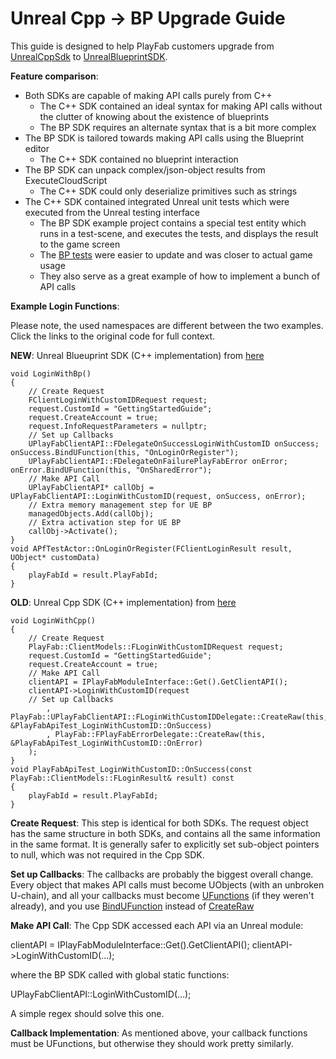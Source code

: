 # Unreal Cpp -> BP Upgrade Guide

This guide is designed to help PlayFab customers upgrade from [UnrealCppSdk](https://github.com/PlayFab/UnrealCppSdk) to [UnrealBlueprintSDK](https://github.com/PlayFab/UnrealBlueprintSDK).

**Feature comparison**:

* Both SDKs are capable of making API calls purely from C++
  * The C++ SDK contained an ideal syntax for making API calls without the clutter of knowing about the existence of blueprints
  * The BP SDK requires an alternate syntax that is a bit more complex
* The BP SDK is tailored towards making API calls using the Blueprint editor
  * The C++ SDK contained no blueprint interaction
* The BP SDK can unpack complex/json-object results from ExecuteCloudScript
  * The C++ SDK could only deserialize primitives such as strings
* The C++ SDK contained integrated Unreal unit tests which were executed from the Unreal testing interface
  * The BP SDK example project contains a special test entity which runs in a test-scene, and executes the tests, and displays the result to the game screen
  * The [BP tests](https://github.com/PlayFab/UnrealBlueprintSDK/blob/master/PlayFabClientSDK/ExampleProject/Plugins/PlayFab/Source/PlayFab/Private/PfTestActor.cpp) were easier to update and was closer to actual game usage
  * They also serve as a great example of how to implement a bunch of API calls

**Example Login Functions**:

Please note, the used namespaces are different between the two examples.  Click the links to the original code for full context.

**NEW**: Unreal Blueuprint SDK (C++ implementation) from [here](https://github.com/PlayFab/UnrealBlueprintSDK/blob/master/PlayFabClientSDK/ExampleProject/Plugins/PlayFab/Source/PlayFab/Private/PfTestActor.cpp#L297)

	void LoginWithBp()
	{
		// Create Request
		FClientLoginWithCustomIDRequest request;
		request.CustomId = "GettingStartedGuide";
		request.CreateAccount = true;
		request.InfoRequestParameters = nullptr;
		// Set up Callbacks
		UPlayFabClientAPI::FDelegateOnSuccessLoginWithCustomID onSuccess; onSuccess.BindUFunction(this, "OnLoginOrRegister");
		UPlayFabClientAPI::FDelegateOnFailurePlayFabError onError; onError.BindUFunction(this, "OnSharedError");
		// Make API Call
		UPlayFabClientAPI* callObj = UPlayFabClientAPI::LoginWithCustomID(request, onSuccess, onError);
		// Extra memory management step for UE BP
		managedObjects.Add(callObj);
		// Extra activation step for UE BP
		callObj->Activate();
	}
	void APfTestActor::OnLoginOrRegister(FClientLoginResult result, UObject* customData)
	{
		playFabId = result.PlayFabId;
	}

**OLD**: Unreal Cpp SDK (C++ implementation) from [here](https://github.com/PlayFab/UnrealCppSdk/blob/1d10d5c639831fed046f10dad1f9cc485cb4ee8e/ExampleProject/Source/ExampleProject/PlayFabApiTests.cpp#L68)

	void LoginWithCpp()
	{
		// Create Request
		PlayFab::ClientModels::FLoginWithCustomIDRequest request;
		request.CustomId = "GettingStartedGuide";
		request.CreateAccount = true;
		// Make API Call
		clientAPI = IPlayFabModuleInterface::Get().GetClientAPI();
		clientAPI->LoginWithCustomID(request
		// Set up Callbacks
			, PlayFab::UPlayFabClientAPI::FLoginWithCustomIDDelegate::CreateRaw(this, &PlayFabApiTest_LoginWithCustomID::OnSuccess)
			, PlayFab::FPlayFabErrorDelegate::CreateRaw(this, &PlayFabApiTest_LoginWithCustomID::OnError)
		);
	}
	void PlayFabApiTest_LoginWithCustomID::OnSuccess(const PlayFab::ClientModels::FLoginResult& result) const
	{
		playFabId = result.PlayFabId;
	}

**Create Request**: This step is identical for both SDKs. The request object has the same structure in both SDKs, and contains all the same information in the same format. It is generally safer to explicitly set sub-object pointers to null, which was not required in the Cpp SDK.

**Set up Callbacks**: The callbacks are probably the biggest overall change. Every object that makes API calls must become UObjects (with an unbroken U-chain), and all your callbacks must become [UFunctions](https://wiki.unrealengine.com/UFUNCTION) (if they weren't already), and you use [BindUFunction](https://docs.unrealengine.com/latest/INT/API/Runtime/Core/UObject/TScriptDelegate/BindUFunction/index.html) instead of [CreateRaw](https://docs.unrealengine.com/latest/INT/API/Runtime/Core/Delegates/TBaseDelegate/CreateRaw/1/index.html)

**Make API Call**: The Cpp SDK accessed each API via an Unreal module:

  clientAPI = IPlayFabModuleInterface::Get().GetClientAPI();
  clientAPI->LoginWithCustomID(...);
  
where the BP SDK called with global static functions:

  UPlayFabClientAPI::LoginWithCustomID(...);

A simple regex should solve this one.

**Callback Implementation**: As mentioned above, your callback functions must be UFunctions, but otherwise they should work pretty similarly.
